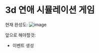 # 3d 연애 시뮬레이션 게임 

현재 완성도: 
![image](https://github.com/user-attachments/assets/452ae6bd-8c5c-4894-81b2-bc26dc9bd902)

앞으로 해야할것:

- 이벤트 생성 
